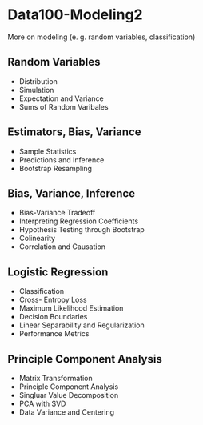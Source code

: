 # Data100-Modeling2
More on modeling (e. g. random variables, classification)

## Random Variables
- Distribution
- Simulation
- Expectation and Variance
- Sums of Random Varibales

## Estimators, Bias, Variance
- Sample Statistics
- Predictions and Inference
- Bootstrap Resampling

## Bias, Variance, Inference
- Bias-Variance Tradeoff
- Interpreting Regression Coefficients
- Hypothesis Testing through Bootstrap
- Colinearity
- Correlation and Causation

## Logistic Regression
- Classification
- Cross- Entropy Loss
- Maximum Likelihood Estimation
- Decision Boundaries
- Linear Separability and Regularization
- Performance Metrics

## Principle Component Analysis
- Matrix Transformation
- Principle Component Analysis
- Singluar Value Decomposition
- PCA with SVD
- Data Variance and Centering
